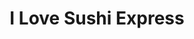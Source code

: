 ---
layout: place
title: "I Love Sushi Express"
permalink: /alabama/madison/i-love-sushi-express.html
stateAbbr: AL
stateName: Alabama
cityName: Madison
seo:
  name: "I Love Sushi Express"
  type: Restaurant
  links: null
description: "I Love Sushi Express serves delicious sushi in Madison, Alabama. Try fresh Japanese dishes for a great dining experience. "
place_id: ChIJSdjQ2tNvYogRDq0U0CaXwb0
photos:
  - name: >-
      places/ChIJSdjQ2tNvYogRDq0U0CaXwb0/photos/AeeoHcIfSA-sx4YetdSYkiWySxfFO9FXqBa2Usl0oSHfa7Vzt5t-KysE-T3TbTMb0WNdWQJi0J7T_JFQhXSjFG4Gzv6fwtU9-buOHWuS3uBHoGaFym97CIaNaKWwpp64KSaSOz4flsFJxDBudbS5wo7GSGMkJjXF4i8GtcyvkRCxiS5Ns3Blmxenec4yrJslnPvd-PFZP9L23RUXnWwRYBavhivJ2s3C1FZq_0vocy57l6_iMs5IfpTyNc6K2mLOpyP86dKMXfQzL5eULjrKz5Zljzyz56suGGcWc8N8ytuFHmYgqytoKoj-N7dDijIFFiIXxGv2y5d3_6oxpuJIF5iJF23KP_oAWQQSkf0SopaxihkonP72bswGWMVhpIgRL8wNiE51IXJ07OeZ44CTnyZROOXoVS-JDtIIu9M9oIX_vvI
    widthPx: 1920
    heightPx: 1080
    authorAttributions:
      - displayName: Keith Jackson
        uri: https://maps.google.com/maps/contrib/108948225715407734269
        photoUri: >-
          https://lh3.googleusercontent.com/a-/ALV-UjXag-49WZ0oG1sRP8rhU-I65zZU0BpxDXHodsJ9Y1yjn-lcJuxv=s100-p-k-no-mo
    flagContentUri: >-
      https://www.google.com/local/imagery/report/?cb_client=maps_api_places.places_api&image_key=!1e10!2sCIHM0ogKEICAgICunbzqOA&hl=en-US
    googleMapsUri: >-
      https://www.google.com/maps/place//data=!3m4!1e2!3m2!1sCIHM0ogKEICAgICunbzqOA!2e10!4m2!3m1!1s0x88626fd3dad0d849:0xbdc19726d014ad0e
  - name: >-
      places/ChIJSdjQ2tNvYogRDq0U0CaXwb0/photos/AeeoHcJ11xh8X_g6vyyLhD8qbp7zfnEGpVax-j5M4ABGEjOhzGufVoBcBexy5tOto-soL_OD0imosDTvXPhHQI7c12L_kGhUqPI-FgfNhoT8F2AVJL27gSiZTIqZ5ipSnbCBBPx_25Osv1tw4YOsDMDHas-tiXKuZdi1lDpVjBcldNKQ41p_E8o8p4w75L6WROcAhANUQzrkWcvOI1EtPvq3cDYe8baOhLrbGXnKu4D8nVZAMats_fiq0goKiWg0Wn-MlsyEXys3MC1q_Hso5JRQpVVIimEPyEXGPBUABrC4VJ1dvQ
    widthPx: 1125
    heightPx: 735
    authorAttributions:
      - displayName: I Love Sushi Express
        uri: https://maps.google.com/maps/contrib/101402274989395069253
        photoUri: >-
          https://lh3.googleusercontent.com/a-/ALV-UjXJOEr2GI5lgAq-nT3-ei-oLUjCRWHijs5rdJxh0BV6OVXgMD0=s100-p-k-no-mo
    flagContentUri: >-
      https://www.google.com/local/imagery/report/?cb_client=maps_api_places.places_api&image_key=!1e10!2sAF1QipPamRlxI_bCoswuOqj7m0brX0Y0JfXrVVL6mIS8&hl=en-US
    googleMapsUri: >-
      https://www.google.com/maps/place//data=!3m4!1e2!3m2!1sAF1QipPamRlxI_bCoswuOqj7m0brX0Y0JfXrVVL6mIS8!2e10!4m2!3m1!1s0x88626fd3dad0d849:0xbdc19726d014ad0e
  - name: >-
      places/ChIJSdjQ2tNvYogRDq0U0CaXwb0/photos/AeeoHcI0ZxNGzMddHNO5RvltPYzToT8W5irkBd9mCyyFWsyuSh_yp7K3TTGnWV-EKiiCCeEM4aMx5YYv5jufVIlTztT2B8q5vCiOJkkoKF-UNL_dSsYF7kJ7ICdO3PGW89bxlMxb9hPmOvpYVBhV9AqXvR2EQj_XiH8ZnCqDFUG8XnrmmswZ2EPxLf0OhEtKZZa6U8woYSdRS1ljANWa1oQn5h2rqel7Pu2Rz8K_sKhq75QBA2Nw-1T7--P2uPLQwzRPxZIzj_cEv-cwbMVukKCA3EdQj_0EDfGsFoXH4MvGteTMaNaStIVnTnB34MlXh-3pe5S5FxdqipYDiOnGaND_-sWwwPO4Xmk_NAt6TgzkWeYWizHaPyWnJixnJUTV-lULc6b_J3fq25tKVVi0OpiwYSEHZeDoAnzSUZ_u3BIbROU2nA
    widthPx: 3024
    heightPx: 4032
    authorAttributions:
      - displayName: Stephanie James
        uri: https://maps.google.com/maps/contrib/110817225683705960434
        photoUri: >-
          https://lh3.googleusercontent.com/a-/ALV-UjWshgp7UKj2MC9A8HLu4uJdDklTdt22dM9l_LRVnIUTOzmUSmAyXw=s100-p-k-no-mo
    flagContentUri: >-
      https://www.google.com/local/imagery/report/?cb_client=maps_api_places.places_api&image_key=!1e10!2sCIHM0ogKEICAgIDt45aoVQ&hl=en-US
    googleMapsUri: >-
      https://www.google.com/maps/place//data=!3m4!1e2!3m2!1sCIHM0ogKEICAgIDt45aoVQ!2e10!4m2!3m1!1s0x88626fd3dad0d849:0xbdc19726d014ad0e
  - name: >-
      places/ChIJSdjQ2tNvYogRDq0U0CaXwb0/photos/AeeoHcLjzjRGgN0-qvEbrgXKWXZosCiXvciX120PL3TAHzuy9K-2vBfZchyTE-CV4anlnlnRF5ffZUw5Fp0GjRAoRTmF_vetmzK0ZSJkF0o2FwplcSWwh9RawG3OOmc9ayT4UtZbnacyUE8JVtnWMsF7WoGFpxyVGL436SEea0624k_Bhwv3zVb2t72ZQ40IeUy5Qw2_LSIqi030b3aSK5ogwO7QnYqrRqyDRLOf7iJJxddmEh8lkwniSYRGC1eB2njMORZA0j563rZ-nwaOgtMbRPCbwSkfj4g_ALNXxj2dj1uZWNWKef8YpDPF3xwuWW2iJOYMIW7zBAdMiPpqaaxIWTyVkwt9wqGoxk6FwY1el_Z5wUUkCgvShiLXEUkT_OtYyD51mFXpyUu1F46xypi_qVVDqExj21YTD_w
    widthPx: 3463
    heightPx: 2610
    authorAttributions:
      - displayName: P Guice
        uri: https://maps.google.com/maps/contrib/101620903783280402711
        photoUri: >-
          https://lh3.googleusercontent.com/a-/ALV-UjUiIar7khNyZA5pMePs0TcvrpGsFhwkkTsNr3Hsr2oY_Sw9ENMBPQ=s100-p-k-no-mo
    flagContentUri: >-
      https://www.google.com/local/imagery/report/?cb_client=maps_api_places.places_api&image_key=!1e10!2sCIHM0ogKEICAgIDXiY-RMg&hl=en-US
    googleMapsUri: >-
      https://www.google.com/maps/place//data=!3m4!1e2!3m2!1sCIHM0ogKEICAgIDXiY-RMg!2e10!4m2!3m1!1s0x88626fd3dad0d849:0xbdc19726d014ad0e
  - name: >-
      places/ChIJSdjQ2tNvYogRDq0U0CaXwb0/photos/AeeoHcKpDKMSzP3XXuIiTUfNnpHKwsgI28vMmt4n80f2jQAkWhBFC8k7myBQ1mtC0BQT0i_i1EFasodH8JBicaJ27eq_VUG6hV3TllgISNDe5u7viNJSdYuHXUy6DM7xzGlolk4vpw6UArEm3zp8DDTFKjISsGamWUuOZMm1EZvpjAY90XjJN8oWKPmqDlvA0zKd3jlKT9sWdPkZA-fCubS0KaQ4c_7nZrDRPlhdHSJE0CBQzlSmM9Fqkq7QZzVOI8WRo3eevHUTWfe8uoKfPuP3Sk99INvAABgiZVtD5SYr08WyanhCzGB1Q2UYG7x3jAtlpW9UCuYkgOsxx5bEC6XdbJ2LxpO0aJvWXPdZLWPucHgE_OKsto6L_N2O61mPGvRhzuU-ZxvSsmE8nD2xX3N23ZGqslp3CFE4Rr0turEak88
    widthPx: 3000
    heightPx: 4000
    authorAttributions:
      - displayName: Robert Taylor
        uri: https://maps.google.com/maps/contrib/109509494370996793594
        photoUri: >-
          https://lh3.googleusercontent.com/a-/ALV-UjWFL9Ec2zTngK3t6BILj3x-37cFAVRxCkfgb6UOXZW4VP1mGSQ=s100-p-k-no-mo
    flagContentUri: >-
      https://www.google.com/local/imagery/report/?cb_client=maps_api_places.places_api&image_key=!1e10!2sCIHM0ogKEICAgIDXtNOLew&hl=en-US
    googleMapsUri: >-
      https://www.google.com/maps/place//data=!3m4!1e2!3m2!1sCIHM0ogKEICAgIDXtNOLew!2e10!4m2!3m1!1s0x88626fd3dad0d849:0xbdc19726d014ad0e
  - name: >-
      places/ChIJSdjQ2tNvYogRDq0U0CaXwb0/photos/AeeoHcKaERJoUqlPiLuCOLk-NrmQi7wmydVzignWWmxQvGhgMZxUE536O68nQxs3Djud5LLsPugoTkbWgZI8Fa0_QppRxhuvvzYRvhPIEW9g-pwpmfg4_hWWXu88ksakUK7EtuDaEHyI8DcnaOFl3_g1zrIrlmXpcsYaPOtQSm6K3N7lnjgU6hRYVpOHvAnNvalF9ffZWkYa83CgCVp0iCnB2bpMCwbgG0jFEnLXHrW9Gf_48ThgZQ9q8lziYzKTg-LaB0HDVHyoouTbyRcrD1h4MBBzA-qsgunj1xabtRU8XspeuVRqZ5PP1AJGnOQWfqz3BkPA-6TRoiydiYTkYAGBcAhVJW1Z7LdHMiYChNPXxGSEQX3fGX_-2r1fxhiE6Ati4v4vKDfufslEWm6-0LPpCZxpJpRIigCgZg4jNkp4uo076a0
    widthPx: 4128
    heightPx: 3096
    authorAttributions:
      - displayName: Jason Allen Morris
        uri: https://maps.google.com/maps/contrib/108575607063031718667
        photoUri: >-
          https://lh3.googleusercontent.com/a-/ALV-UjU1y4amFNwAbaJc71Yz5bFaQ6dqOP6Lnrxr9qJwjecV2c9vkvc=s100-p-k-no-mo
    flagContentUri: >-
      https://www.google.com/local/imagery/report/?cb_client=maps_api_places.places_api&image_key=!1e10!2sCIHM0ogKEICAgID3sdH7hQE&hl=en-US
    googleMapsUri: >-
      https://www.google.com/maps/place//data=!3m4!1e2!3m2!1sCIHM0ogKEICAgID3sdH7hQE!2e10!4m2!3m1!1s0x88626fd3dad0d849:0xbdc19726d014ad0e
  - name: >-
      places/ChIJSdjQ2tNvYogRDq0U0CaXwb0/photos/AeeoHcJAaI3ZZDhS-IizWI0biWXDeKdFMcptdHFmJjtoeesXjVcYPeDSaYOT7U_91zDjDQYeIPQphmmCuJEfl2jma2GKAc5PctIU1CeiGLY3OLBMHZFjmflVUW7M7oLsOxsI5EX0d7SRE8H2OeaM25qBuKeOeR9iNKgHnmhhEHsyVk7WHu91xapYjTMNa1j38IKJFdQiH7TG489Uz7MiLbCI0qZyxG_lSBMK5l3b9yHSjLL0vJNpqOxpgJtr19ryHXPB2mQerfEA4hXf6odwzF8uHzaCffiFmST_edpCsMNspmLOPQ
    widthPx: 886
    heightPx: 792
    authorAttributions:
      - displayName: I Love Sushi Express
        uri: https://maps.google.com/maps/contrib/101402274989395069253
        photoUri: >-
          https://lh3.googleusercontent.com/a-/ALV-UjXJOEr2GI5lgAq-nT3-ei-oLUjCRWHijs5rdJxh0BV6OVXgMD0=s100-p-k-no-mo
    flagContentUri: >-
      https://www.google.com/local/imagery/report/?cb_client=maps_api_places.places_api&image_key=!1e10!2sAF1QipNWmXNIa69-yoizM6_efC1bJTWpzFsCvq2ndqcy&hl=en-US
    googleMapsUri: >-
      https://www.google.com/maps/place//data=!3m4!1e2!3m2!1sAF1QipNWmXNIa69-yoizM6_efC1bJTWpzFsCvq2ndqcy!2e10!4m2!3m1!1s0x88626fd3dad0d849:0xbdc19726d014ad0e
  - name: >-
      places/ChIJSdjQ2tNvYogRDq0U0CaXwb0/photos/AeeoHcLXzctqJ26RdUjrvwlrIgoVFz6slSjk1rCwV85deavpVTlHIOeMqH5nR_aNAcavTIC2re3D1K5oL69immrAtn0vMY1jBK6knJ99tzX72_Lx9IxTuqxiNgqDIEUnzYq9RwUaS4T2mugSWCBDlhQFYiOLheGFURao8lpksW3DIrR_zVIzT2q7XwzkIFAUb6icHpRwCc02a-5Jql_48tUoRNN0WN_VaSLFruqdKDSSA5HgLLSbECTIPZxEvnr2JnyAnC3Uy583bz2UP4m89MK54LvAqGPeWHJ0ey4Ze78HVwLAED8zxLumDVsV4p-5Mj0iCx1kswNfQlSkRA_FhspRYemq0OABCQhp450sxQyLQ9loSWc1wEnoL3GZJvISyX761n23Xk_eOAg47zxcP-_tZJ8CV481hiIvoEo6CYP1PaFzKg
    widthPx: 4128
    heightPx: 3096
    authorAttributions:
      - displayName: Jason Allen Morris
        uri: https://maps.google.com/maps/contrib/108575607063031718667
        photoUri: >-
          https://lh3.googleusercontent.com/a-/ALV-UjU1y4amFNwAbaJc71Yz5bFaQ6dqOP6Lnrxr9qJwjecV2c9vkvc=s100-p-k-no-mo
    flagContentUri: >-
      https://www.google.com/local/imagery/report/?cb_client=maps_api_places.places_api&image_key=!1e10!2sCIHM0ogKEICAgID3sdHPdQ&hl=en-US
    googleMapsUri: >-
      https://www.google.com/maps/place//data=!3m4!1e2!3m2!1sCIHM0ogKEICAgID3sdHPdQ!2e10!4m2!3m1!1s0x88626fd3dad0d849:0xbdc19726d014ad0e
  - name: >-
      places/ChIJSdjQ2tNvYogRDq0U0CaXwb0/photos/AeeoHcKbp2w_oDWgyUZJpHfvmn4AAQP5Y_2mb8VZ4HIiw0l9GItbVtRsi3tosfTrgC6VTg5W4zjqJoI1UKgukU6xINEw6p__UVSYIObgssqbyprBqZitmBWWUs5Hpqx86GlsGqBQlOsXuvu-HlI8CQfD-8uvTUXxB0kMG95PpFJViVd60FL4IKf3-DRzxUP8A_YcK7cworSkqfHCDTWbfMXTJZXpJfYsczXIa_vwPUBvhsBmkbgeyHyGjtxvEsofjrjc2wEmAXyWMmquCNeepclt8TUr1ZV1tpsp_qYyaFVq4uNtE1XPsqM-QAVEUXMJj4F4Q1TstsT3rCe9zI9tRJgNEk1Ql7NGhj3SDVsrqcYZwkwqG5s56zPBR7SM5WyGbZTTTchU_wlSbnADLfUhpgMfW_jSIbOJoZN6j6CIDVfWdR9bAl-X
    widthPx: 4032
    heightPx: 3024
    authorAttributions:
      - displayName: Dave Jackman
        uri: https://maps.google.com/maps/contrib/113359421018421506815
        photoUri: >-
          https://lh3.googleusercontent.com/a-/ALV-UjWbxyRt0LCEY67tob6m2PNPKMwr4xUp_AWbxH9P619FFR9trZ-kbQ=s100-p-k-no-mo
    flagContentUri: >-
      https://www.google.com/local/imagery/report/?cb_client=maps_api_places.places_api&image_key=!1e10!2sCIHM0ogKEICAgIDj6paHrwE&hl=en-US
    googleMapsUri: >-
      https://www.google.com/maps/place//data=!3m4!1e2!3m2!1sCIHM0ogKEICAgIDj6paHrwE!2e10!4m2!3m1!1s0x88626fd3dad0d849:0xbdc19726d014ad0e
  - name: >-
      places/ChIJSdjQ2tNvYogRDq0U0CaXwb0/photos/AeeoHcIO3PFdhAKCgNiel30nj89FDY6jE_YkX1FO7ZlxkUFjRfImhCnmowhbpcO9Bv5CZkcx8CQj9aqTX-sxpTIqMH0DR3E7AOwRF8q-Gh937UesAvAR2M1juWsjtgl0MrYY2Jj85K1Mz1fB6bwh4f0ltPhEwlKbnkAD26V1fzly6iLh1hkNyKyVnmAgifkD9d7T56iH5qfPTGs4yaAmxqDAWIUssojmZYYt9uZR2J6Dj8vv9y3LAv6MSSH_TKQAPnbSHr717VgsWVONmj5njQZS4-QpAe34aXd8SihLfRkCnBLWr3ssTK3-BfA-jVG752aOXFfxLzs6kPmYTzRLKKmt4YsKC0ChyJDFqIT25MsZrNz0CjSDVq73HKfAbyH26612Cib-SHjditdfasmUJo4i6E2b2Zjl6moFsTUSVx76nB_M1w
    widthPx: 3024
    heightPx: 4032
    authorAttributions:
      - displayName: Dametria Horton
        uri: https://maps.google.com/maps/contrib/106746935561450709984
        photoUri: >-
          https://lh3.googleusercontent.com/a-/ALV-UjUAlHwvZe9a-6lrZebwzY65Rp11gyId9LVVjG9HpmlEaUYxPhj3=s100-p-k-no-mo
    flagContentUri: >-
      https://www.google.com/local/imagery/report/?cb_client=maps_api_places.places_api&image_key=!1e10!2sCIHM0ogKEICAgIC_yoerOg&hl=en-US
    googleMapsUri: >-
      https://www.google.com/maps/place//data=!3m4!1e2!3m2!1sCIHM0ogKEICAgIC_yoerOg!2e10!4m2!3m1!1s0x88626fd3dad0d849:0xbdc19726d014ad0e
address: 100 Outfield Dr Suite A, Madison, AL 35758, USA
street: 100 Outfield Dr Suite A
city: Madison
state: AL
zip: '35758'
country: USA
neighborhood: null
latitude: '34.684254'
longitude: '-86.717178'
accessibility_options:
  wheelchairAccessibleParking: true
  wheelchairAccessibleEntrance: true
  wheelchairAccessibleRestroom: true
  wheelchairAccessibleSeating: true
business_status: OPERATIONAL
name: I Love Sushi Express
google_maps_links:
  directionsUri: >-
    https://www.google.com/maps/dir//''/data=!4m7!4m6!1m1!4e2!1m2!1m1!1s0x88626fd3dad0d849:0xbdc19726d014ad0e!3e0
  placeUri: https://maps.google.com/?cid=13673376136629103886
  writeAReviewUri: >-
    https://www.google.com/maps/place//data=!4m3!3m2!1s0x88626fd3dad0d849:0xbdc19726d014ad0e!12e1
  reviewsUri: >-
    https://www.google.com/maps/place//data=!4m4!3m3!1s0x88626fd3dad0d849:0xbdc19726d014ad0e!9m1!1b1
  photosUri: >-
    https://www.google.com/maps/place//data=!4m3!3m2!1s0x88626fd3dad0d849:0xbdc19726d014ad0e!10e5
primary_type: Sushi Restaurant
opening_hours:
  regular: null
  current: null
secondary_opening_hours:
  regular:
    weekdayDescriptions: null
    type: null
  current:
    weekdayDescriptions: null
    type: null
phone: null
price_level: null
price_range: null
rating: null
rating_count: 0
website: null
reviews: null
parking_options: null
payment_options: null
allow_dogs: null
curbside_pickup: null
delivery: null
dine_in: null
good_for_children: null
good_for_groups: null
good_for_sports: null
live_music: null
menu_for_children: null
outdoor_seating: null
reservable: null
restroom: null
serves_beer: null
serves_breakfast: null
serves_brunch: null
serves_cocktails: null
serves_coffee: null
serves_dinner: null
serves_dessert: null
serves_lunch: null
serves_vegetarian_food: null
serves_wine: null
takeout: null
summary: null

---